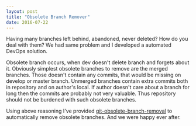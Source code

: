 ```yaml
---
layout: post
title: "Obsolete Branch Remover"
date: 2016-07-22
---
```


Having many branches left behind, abandoned, never deleted? How do you deal with them? We had same problem and I developed a automated DevOps solution.

Obsolete branch occurs, when dev doesn't delete branch and forgets about it. Obviously simplest obsolete branches to remove are the merged branches. Those doesn't contain any commits, that would be missing on develop or master branch. Unmerged branches contain extra commits both in repository and on author's local. If author doesn't care about a branch for long then the commits are probably not very valuable. Thus repository should not be burdened with such obsolete branches.

Using above reasoning I've provided [git-obsolete-branch-removal](https://github.com/vackosar/git-obsolete-branch-remover) to automatically remove obsolete branches. And we were happy ever after.